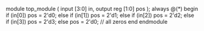 module top_module (
    input [3:0] in,
    output reg [1:0] pos
);
    always @(*) begin
        if (in[0])
            pos = 2'd0;
        else if (in[1])
            pos = 2'd1;
        else if (in[2])
            pos = 2'd2;
        else if (in[3])
            pos = 2'd3;
        else
            pos = 2'd0; // all zeros
    end
endmodule
